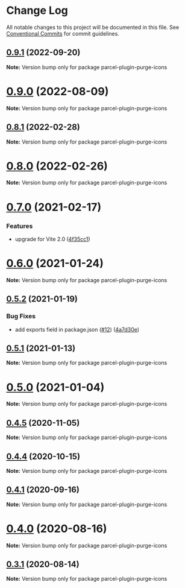 # Change Log

All notable changes to this project will be documented in this file.
See [Conventional Commits](https://conventionalcommits.org) for commit guidelines.

## [0.9.1](https://github.com/antfu/purge-icons/compare/v0.9.0...v0.9.1) (2022-09-20)

**Note:** Version bump only for package parcel-plugin-purge-icons





# [0.9.0](https://github.com/antfu/purge-icons/compare/v0.8.2...v0.9.0) (2022-08-09)

**Note:** Version bump only for package parcel-plugin-purge-icons





## [0.8.1](https://github.com/antfu/purge-icons/compare/v0.8.0...v0.8.1) (2022-02-28)

**Note:** Version bump only for package parcel-plugin-purge-icons





# [0.8.0](https://github.com/antfu/purge-icons/compare/v0.7.0...v0.8.0) (2022-02-26)

**Note:** Version bump only for package parcel-plugin-purge-icons





# [0.7.0](https://github.com/antfu/purge-icons/compare/v0.6.0...v0.7.0) (2021-02-17)


### Features

* upgrade for Vite 2.0 ([4f35cc1](https://github.com/antfu/purge-icons/commit/4f35cc176ed6a8afd0c7266ec4063be62bc3ee08))





# [0.6.0](https://github.com/antfu/purge-icons/compare/v0.5.2...v0.6.0) (2021-01-24)

**Note:** Version bump only for package parcel-plugin-purge-icons





## [0.5.2](https://github.com/antfu/purge-icons/compare/v0.5.1...v0.5.2) (2021-01-19)


### Bug Fixes

* add exports field in package.json ([#12](https://github.com/antfu/purge-icons/issues/12)) ([4a7d30e](https://github.com/antfu/purge-icons/commit/4a7d30e1d0c96267c8eb3d022c80a552430b0633))





## [0.5.1](https://github.com/antfu/purge-icons/compare/v0.5.0...v0.5.1) (2021-01-13)

**Note:** Version bump only for package parcel-plugin-purge-icons





# [0.5.0](https://github.com/antfu/purge-icons/compare/v0.4.5...v0.5.0) (2021-01-04)

**Note:** Version bump only for package parcel-plugin-purge-icons





## [0.4.5](https://github.com/antfu/purge-icons/compare/v0.4.4...v0.4.5) (2020-11-05)

**Note:** Version bump only for package parcel-plugin-purge-icons





## [0.4.4](https://github.com/antfu/purge-icons/compare/v0.4.3...v0.4.4) (2020-10-15)

**Note:** Version bump only for package parcel-plugin-purge-icons





## [0.4.1](https://github.com/antfu/purge-icons/compare/v0.4.0...v0.4.1) (2020-09-16)

**Note:** Version bump only for package parcel-plugin-purge-icons





# [0.4.0](https://github.com/antfu/purge-icons/compare/v0.3.1...v0.4.0) (2020-08-16)

**Note:** Version bump only for package parcel-plugin-purge-icons





## [0.3.1](https://github.com/antfu/purge-icons/compare/v0.3.0...v0.3.1) (2020-08-14)

**Note:** Version bump only for package parcel-plugin-purge-icons
